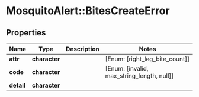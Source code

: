 # MosquitoAlert::BitesCreateError


## Properties
Name | Type | Description | Notes
------------ | ------------- | ------------- | -------------
**attr** | **character** |  | [Enum: [right_leg_bite_count]] 
**code** | **character** |  | [Enum: [invalid, max_string_length, null]] 
**detail** | **character** |  | 


